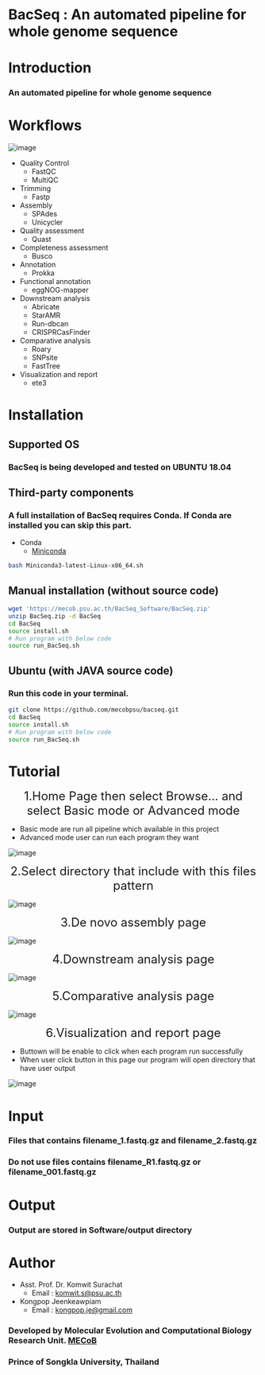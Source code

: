 # BacSeq : An automated pipeline for whole genome sequence
# Introduction
### An automated pipeline for whole genome sequence
# Workflows
![image](https://mecob.psu.ac.th/BacSeq_Software/img/workflow.png)
* Quality Control
    * FastQC
    * MultiQC
* Trimming
    * Fastp
* Assembly
    * SPAdes
    * Unicycler
* Quality assessment
    * Quast
* Completeness assessment
    * Busco
* Annotation
    * Prokka
* Functional annotation
    * eggNOG-mapper
* Downstream analysis
    * Abricate
    * StarAMR
    * Run-dbcan
    * CRISPRCasFinder
* Comparative analysis
    * Roary
    * SNPsite
    * FastTree
* Visualization and report
    * ete3
# Installation
## Supported OS
### BacSeq is being developed and tested on UBUNTU 18.04
## Third-party components
### A full installation of BacSeq requires Conda. If Conda are installed you can skip this part.
* Conda
  * [Miniconda](https://docs.conda.io/en/latest/miniconda.html)
```bash
bash Miniconda3-latest-Linux-x86_64.sh 
```
## Manual installation (without source code)
```bash
wget 'https://mecob.psu.ac.th/BacSeq_Software/BacSeq.zip'
unzip BacSeq.zip -d BacSeq
cd BacSeq
source install.sh
# Run program with below code
source run_BacSeq.sh
```

## Ubuntu (with JAVA source code)
### Run this code in your terminal.
```bash
git clone https://github.com/mecobpsu/bacseq.git
cd BacSeq
source install.sh
# Run program with below code
source run_BacSeq.sh
```
# Tutorial
<div style="text-align: center;font-size:24px">1.Home Page then select Browse... and select Basic mode or Advanced mode</div>

* Basic mode are run all pipeline which available in this project
* Advanced mode user can run each program they want
 
![image](https://mecob.psu.ac.th/BacSeq_Software/img/1.png)

 <div style="text-align: center;font-size:24px">2.Select directory that include with this files pattern </div>

![image](https://mecob.psu.ac.th/BacSeq_Software/img/file_example.png)

<div style="text-align: center;font-size:24px">3.De novo assembly page </div>

![image](https://mecob.psu.ac.th/BacSeq_Software/img/2.png)

<div style="text-align: center;font-size:24px">4.Downstream analysis page </div>

![image](https://mecob.psu.ac.th/BacSeq_Software/img/3.png)

<div style="text-align: center;font-size:24px">5.Comparative analysis page </div>

![image](https://mecob.psu.ac.th/BacSeq_Software/img/4.png)

<div style="text-align: center;font-size:24px">6.Visualization and report page </div>

* Buttown will be enable to click when each program run successfully
* When user click button in this page our program will open directory that have user output

![image](https://mecob.psu.ac.th/BacSeq_Software/img/5.png)

# Input
### Files that contains filename_1.fastq.gz and filename_2.fastq.gz 
### Do not use files contains filename_R1.fastq.gz or filename_001.fastq.gz

# Output
### Output are stored in Software/output directory

# Author
* Asst. Prof. Dr. Komwit Surachat
    * Email : komwit.s@psu.ac.th
* Kongpop Jeenkeawpiam
    * Email : kongpop.je@gmail.com
### Developed by Molecular Evolution and Computational Biology Research Unit. [MECoB](https://mecob.psu.ac.th)
### Prince of Songkla University, Thailand
